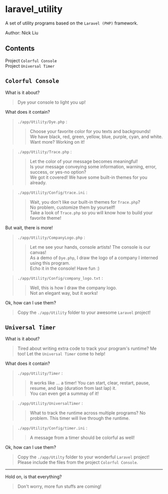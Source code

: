 # laravel_utility
A set of utility programs based on the `Laravel (PHP)` framework.  
  
Author: Nick Liu

## Contents
Project `Colorful Console`  
Project `Universal Timer`  

## `Colorful Console`
What is it about?
> Dye your console to light you up!

What does it contain?
> `./app/Utility/Dye.php` :  
>> Choose your favorite color for you texts and backgrounds!  
>> We have black, red, green, yellow, blue, purple, cyan, and white.  
>> Want more? Working on it!  
  
> `./app/Utility/Trace.php` :  
>> Let the color of your message becomes meaningful!  
>> Is your message conveying some information, warning, error, success, or yes-no option?  
>> We got it covered! We have some built-in themes for you already.  
  
> `./app/Utility/Config/trace.ini` :  
>> Wait, you don't like our built-in themes for `Trace.php`?  
>> No problem, customize them by yourself!  
>> Take a look of `Trace.php` so you will know how to build your favorite theme!  

But wait, there is more!
> `./app/Utility/CompanyLogo.php` :  
>> Let me see your hands, console artists! The console is our canvas!  
>> As a demo of `Dye.php`, I draw the logo of a company I interned using this program.  
>> Echo it in the console! Have fun :)
  
> `./app/Utility/Config/company_logo.txt` :  
>> Well, this is how I draw the company logo.  
>> Not an elegant way, but it works!  
  
Ok, how can I use them?  
> Copy the `./app/Utility` folder to your awesome `Laravel` project!  
  
## `Universal Timer`  
What is it about?  
> Tired about writing extra code to track your program's runtime? Me too! Let the `Universal Timer` come to help!  
  
What does it contain?  
> `./app/Utility/Timer` :  
>> It works like ... a timer! You can start, clear, restart, pause, resume, and lap (duration from last lap) it.  
>> You can even get a summay of it!  
  
> `./app/Utility/UniversalTimer` :  
>> What to track the runtime across multiple programs? No problem. This timer will live through the runtime.  
  
> `./app/Utility/Config/timer.ini` :  
>> A message from a timer should be colorful as well!  

Ok, how can I use them?
> Copy the `./app/Utilty` folder to your wonderful `Laravel` project!  
> Please include the files from the project `Colorful Console`.  
  
---
Hold on, is that everything?  
> Don't worry, more fun stuffs are coming!  
